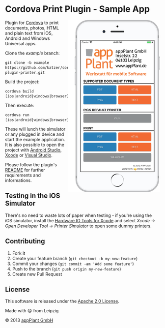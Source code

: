 
# Cordova Print Plugin - Sample App

<img height="560px" align="right" src="images/overview.png">

Plugin for [Cordova][cordova] to print documents, photos, HTML and plain text from iOS, Android and Windows Universal apps.

Clone the _example_ branch:

    git clone -b example https://github.com/katzer/cordova-plugin-printer.git

Build the project:

    cordova build [ios|android|windows|browser]

Then execute:

    cordova run [ios|android|windows|browser]

These will lunch the simulator or any plugged in device and start the example application. It is also possible to open the project with [Android Studio][studio], [Xcode][xcode] or [Visual Studio][vs].

Please follow the plugin's [README][readme] for further requirements and informations.

## Testing in the iOS Simulator

There's no need to waste lots of paper when testing - if you're using the iOS simulator, install the [Hardware IO Tools for Xcode][xcode_io_tools] and select _Xcode -> Open Developer Tool -> Printer Simulator_ to open some dummy printers.

## Contributing

1. Fork it
2. Create your feature branch (`git checkout -b my-new-feature`)
3. Commit your changes (`git commit -am 'Add some feature'`)
4. Push to the branch (`git push origin my-new-feature`)
5. Create new Pull Request

## License

This software is released under the [Apache 2.0 License][apache2_license].

Made with :yum: from Leipzig

© 2013 [appPlant GmbH][appplant]

[cordova]: https://cordova.apache.org
[readme]: https://github.com/katzer/cordova-plugin-printer/blob/master/README.md
[studio]: https://developer.android.com/sdk/installing/studio.html
[xcode]: https://developer.apple.com/xcode/
[vs]: https://www.visualstudio.com
[xcode_io_tools]: https://developer.apple.com/downloads/index.action?name=Hardware%20IO%20Tools%20for%20Xcode
[apache2_license]: http://opensource.org/licenses/Apache-2.0
[appplant]: www.appplant.de
